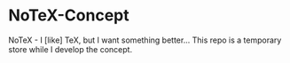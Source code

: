 # NoTeX-Concept
NoTeX - I [like] TeX, but I want something better... This repo is a temporary store while I develop the concept.
